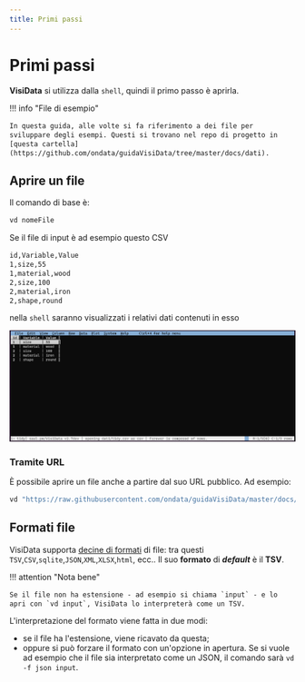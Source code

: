 ```yaml
---
title: Primi passi
---
```


# Primi passi

**VisiData** si utilizza dalla `shell`, quindi il primo passo è aprirla.

!!! info "File di esempio"

    In questa guida, alle volte si fa riferimento a dei file per sviluppare degli esempi. Questi si trovano nel repo di progetto in [questa cartella](https://github.com/ondata/guidaVisiData/tree/master/docs/dati).

## Aprire un file

Il comando di base è:

```bash
vd nomeFile
```

Se il file di input è ad esempio questo CSV

```
id,Variable,Value
1,size,55
1,material,wood
2,size,100
2,material,iron
2,shape,round
```

nella `shell` saranno visualizzati i relativi dati contenuti in esso

![](imgs/primiPassi_01.png)

### Tramite URL

È possibile aprire un file anche a partire dal suo URL pubblico. Ad esempio:

```bash
vd "https://raw.githubusercontent.com/ondata/guidaVisiData/master/docs/dati/inputFileOne.csv"
```

## Formati file

VisiData supporta [decine di formati](formati.md) di file: tra questi `TSV`,`CSV`,`sqlite`,`JSON`,`XML`,`XLSX`,`html`, ecc.. Il suo **formato** di ***default*** è il **TSV**.

!!! attention "Nota bene"

    Se il file non ha estensione - ad esempio si chiama `input` - e lo apri con `vd input`, VisiData lo interpreterà come un TSV.


L'interpretazione del formato viene fatta in due modi:

- se il file ha l'estensione, viene ricavato da questa;
- oppure si può forzare il formato con un'opzione in apertura. Se si vuole ad esempio che il file sia interpretato come un JSON, il comando sarà `vd -f json input`.
